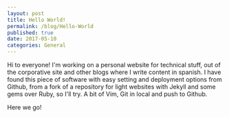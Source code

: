 ```yaml
---
layout: post
title: Hello World!
permalink: /blog/Hello-World
published: true
date: 2017-05-10
categories: General
---
```


Hi to everyone! I'm working on a personal website for technical stuff, out of the corporative site and other blogs where I write content in spanish. I have found this piece of software with easy setting and deployment options from Github, from a fork of a repository for light websites with  Jekyll and some gems over Ruby, so I'll try. A bit of Vim, Git in local and push to Github.
<!--more-->
Here we go!
